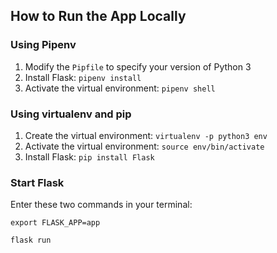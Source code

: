 ## How to Run the App Locally

### Using Pipenv

1. Modify the `Pipfile` to specify your version of Python 3
1. Install Flask: `pipenv install`
1. Activate the virtual environment: `pipenv shell`

### Using virtualenv and pip

1. Create the virtual environment: `virtualenv -p python3 env`
1. Activate the virtual environment: `source env/bin/activate`
1. Install Flask: `pip install Flask`

### Start Flask

Enter these two commands in your terminal:

`export FLASK_APP=app`

`flask run`